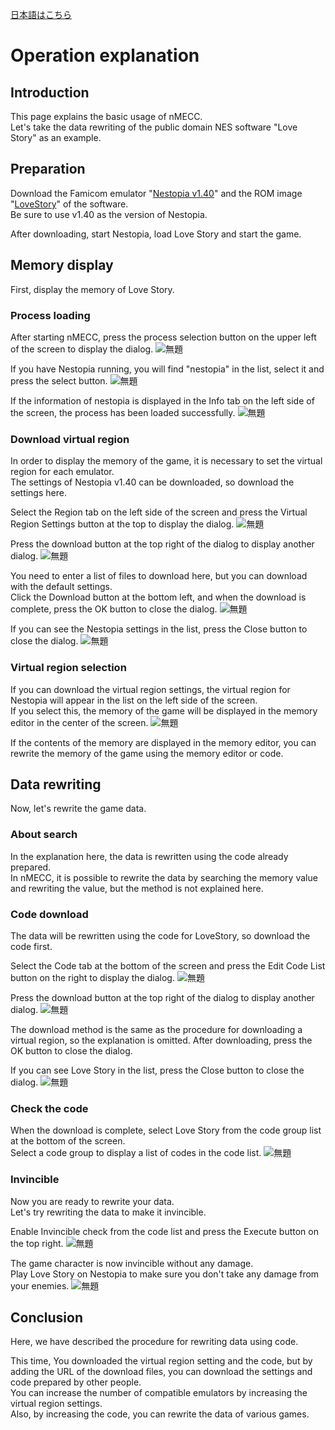 [日本語はこちら](/howto_ja.md)


# Operation explanation

## Introduction
This page explains the basic usage of nMECC.  
Let's take the data rewriting of the public domain NES software "Love Story" as an example.

## Preparation
Download the Famicom emulator "[Nestopia v1.40](http://nestopia.sourceforge.net/)" and the ROM image "[LoveStory](https://pdroms.de/files/nintendo-nintendoentertainmentsystem-nes-famicom-fc/love-story)" of the software.  
Be sure to use v1.40 as the version of Nestopia.

After downloading, start Nestopia, load Love Story and start the game.

## Memory display
First, display the memory of Love Story.
### Process loading
After starting nMECC, press the process selection button on the upper left of the screen to display the dialog.
![無題](https://user-images.githubusercontent.com/47295136/175544748-0dd94e05-f5c4-4207-afb9-7872ebf919c1.png)

If you have Nestopia running, you will find "nestopia" in the list, select it and press the select button.
![無題](https://user-images.githubusercontent.com/47295136/175546073-f482533e-4149-4903-842e-0b02a252b62f.png)

If the information of nestopia is displayed in the Info tab on the left side of the screen, the process has been loaded successfully.
![無題](https://user-images.githubusercontent.com/47295136/175546276-255574f6-da7c-4680-ad1f-d7624d8ac489.png)

### Download virtual region
In order to display the memory of the game, it is necessary to set the virtual region for each emulator.  
The settings of Nestopia v1.40 can be downloaded, so download the settings here.

Select the Region tab on the left side of the screen and press the Virtual Region Settings button at the top to display the dialog.
![無題](https://user-images.githubusercontent.com/47295136/175546471-0aa3b4fe-98f2-45b3-8f8d-bd34db7c85c4.png)

Press the download button at the top right of the dialog to display another dialog.
![無題](https://user-images.githubusercontent.com/47295136/175546721-c7c50d17-b2bc-42f0-93bf-3db59f8df9ce.png)

You need to enter a list of files to download here, but you can download with the default settings.  
Click the Download button at the bottom left, and when the download is complete, press the OK button to close the dialog.
![無題](https://user-images.githubusercontent.com/47295136/175546948-8f0cb630-440f-4057-a528-c87c010d3653.png)

If you can see the Nestopia settings in the list, press the Close button to close the dialog.
![無題](https://user-images.githubusercontent.com/47295136/175547174-b6852754-1f69-49c3-8156-dfe5feb24e3b.png)

### Virtual region selection
If you can download the virtual region settings, the virtual region for Nestopia will appear in the list on the left side of the screen.  
If you select this, the memory of the game will be displayed in the memory editor in the center of the screen.
![無題](https://user-images.githubusercontent.com/47295136/175547495-f91cd281-d1a8-4aed-a5d9-d2b2080d3bcf.png)

If the contents of the memory are displayed in the memory editor, you can rewrite the memory of the game using the memory editor or code.

## Data rewriting
Now, let's rewrite the game data.

### About search
In the explanation here, the data is rewritten using the code already prepared.  
In nMECC, it is possible to rewrite the data by searching the memory value and rewriting the value, but the method is not explained here.

### Code download
The data will be rewritten using the code for LoveStory, so download the code first.

Select the Code tab at the bottom of the screen and press the Edit Code List button on the right to display the dialog.
![無題](https://user-images.githubusercontent.com/47295136/175547690-ca100af4-84d2-42be-b4be-58e8f93bbfb4.png)

Press the download button at the top right of the dialog to display another dialog.
![無題](https://user-images.githubusercontent.com/47295136/175547837-f2376f18-44f9-4a61-bed0-7316c24ce0bd.png)

The download method is the same as the procedure for downloading a virtual region, so the explanation is omitted. After downloading, press the OK button to close the dialog.

If you can see Love Story in the list, press the Close button to close the dialog.
![無題](https://user-images.githubusercontent.com/47295136/175547972-eeeac68f-0296-48c8-bc0d-425848095d15.png)

### Check the code
When the download is complete, select Love Story from the code group list at the bottom of the screen.  
Select a code group to display a list of codes in the code list.
![無題](https://user-images.githubusercontent.com/47295136/175548185-f6368695-6087-43ca-bfc1-a8b91222c837.png)

### Invincible
Now you are ready to rewrite your data.  
Let's try rewriting the data to make it invincible.

Enable Invincible check from the code list and press the Execute button on the top right.
![無題](https://user-images.githubusercontent.com/47295136/175548529-01823c1d-a9cc-48cc-b3bd-e4224906b549.png)

The game character is now invincible without any damage.  
Play Love Story on Nestopia to make sure you don't take any damage from your enemies.
![無題](https://user-images.githubusercontent.com/47295136/175548864-738dc112-4f6a-42ed-a2c7-eb917ea22be4.png)

## Conclusion
Here, we have described the procedure for rewriting data using code.

This time, You downloaded the virtual region setting and the code, but by adding the URL of the download files, you can download the settings and code prepared by other people.  
You can increase the number of compatible emulators by increasing the virtual region settings.  
Also, by increasing the code, you can rewrite the data of various games.
